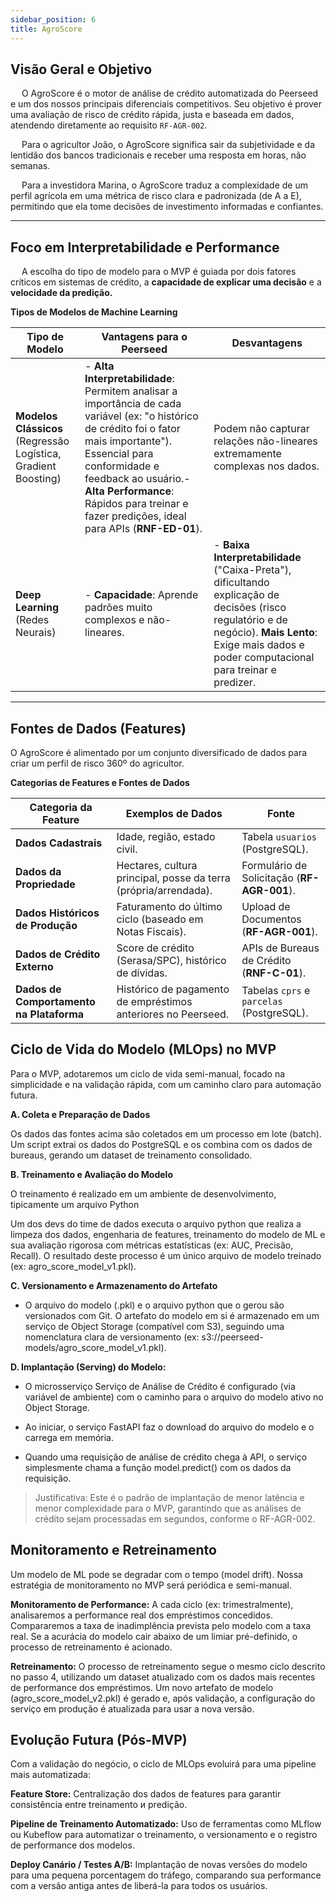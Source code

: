 ```yaml
---
sidebar_position: 6
title: AgroScore
---
```


## Visão Geral e Objetivo
&emsp; O AgroScore é o motor de análise de crédito automatizada do Peerseed e um dos nossos principais diferenciais competitivos. Seu objetivo é prover uma avaliação de risco de crédito rápida, justa e baseada em dados, atendendo diretamente ao requisito `RF-AGR-002`.

&emsp; Para o agricultor João, o AgroScore significa sair da subjetividade e da lentidão dos bancos tradicionais e receber uma resposta em horas, não semanas. 

&emsp; Para a investidora Marina, o AgroScore traduz a complexidade de um perfil agrícola em uma métrica de risco clara e padronizada (de A a E), permitindo que ela tome decisões de investimento informadas e confiantes.

---
## Foco em Interpretabilidade e Performance
&emsp; A escolha do tipo de modelo para o MVP é guiada por dois fatores críticos em sistemas de crédito, a **capacidade de explicar uma decisão** e a **velocidade da predição.**

**Tipos de Modelos de Machine Learning**

| Tipo de Modelo                               | Vantagens para o Peerseed                                                                                                                                     | Desvantagens                                                                                                                 |
|----------------------------------------------|---------------------------------------------------------------------------------------------------------------------------------------------------------------|------------------------------------------------------------------------------------------------------------------------------|
| **Modelos Clássicos** (Regressão Logística, Gradient Boosting) | - **Alta Interpretabilidade**: Permitem analisar a importância de cada variável (ex: "o histórico de crédito foi o fator mais importante"). Essencial para conformidade e feedback ao usuário.- **Alta Performance**: Rápidos para treinar e fazer predições, ideal para APIs (**RNF-ED-01**). | Podem não capturar relações não-lineares extremamente complexas nos dados.                                                   |
| **Deep Learning** (Redes Neurais)            | - **Capacidade**: Aprende padrões muito complexos e não-lineares.                                                                                             | - **Baixa Interpretabilidade** ("Caixa-Preta"), dificultando explicação de decisões (risco regulatório e de negócio). **Mais Lento**: Exige mais dados e poder computacional para treinar e predizer. |


---
## Fontes de Dados (Features)
O AgroScore é alimentado por um conjunto diversificado de dados para criar um perfil de risco 360º do agricultor.

**Categorias de Features e Fontes de Dados**

| Categoria da Feature                  | Exemplos de Dados                                                      | Fonte                                                      |
|---------------------------------------|------------------------------------------------------------------------|-------------------------------------------------------------|
| **Dados Cadastrais**                  | Idade, região, estado civil.                                           | Tabela `usuarios` (PostgreSQL).                            |
| **Dados da Propriedade**              | Hectares, cultura principal, posse da terra (própria/arrendada).       | Formulário de Solicitação (**RF-AGR-001**).                |
| **Dados Históricos de Produção**      | Faturamento do último ciclo (baseado em Notas Fiscais).                | Upload de Documentos (**RF-AGR-001**).                     |
| **Dados de Crédito Externo**          | Score de crédito (Serasa/SPC), histórico de dívidas.                   | APIs de Bureaus de Crédito (**RNF-C-01**).                 |
| **Dados de Comportamento na Plataforma** | Histórico de pagamento de empréstimos anteriores no Peerseed.          | Tabelas `cprs` e `parcelas` (PostgreSQL).                  |

## Ciclo de Vida do Modelo (MLOps) no MVP

Para o MVP, adotaremos um ciclo de vida semi-manual, focado na simplicidade e na validação rápida, com um caminho claro para automação futura.

**A. Coleta e Preparação de Dados**

Os dados das fontes acima são coletados em um processo em lote (batch). Um script extrai os dados do PostgreSQL e os combina com os dados de bureaus, gerando um dataset de treinamento consolidado.


**B. Treinamento e Avaliação do Modelo**

O treinamento é realizado em um ambiente de desenvolvimento, tipicamente um arquivo Python

Um dos devs do time de dados executa o arquivo python que realiza a limpeza dos dados, engenharia de features, treinamento do modelo de ML e sua avaliação rigorosa com métricas estatísticas (ex: AUC, Precisão, Recall). O resultado deste processo é um único arquivo de modelo treinado (ex: agro_score_model_v1.pkl).

**C. Versionamento e Armazenamento do Artefato**

- O arquivo do modelo (.pkl) e o arquivo python que o gerou são versionados com Git. O artefato do modelo em si é armazenado em um serviço de Object Storage (compatível com S3), seguindo uma nomenclatura clara de versionamento (ex: s3://peerseed-models/agro_score_model_v1.pkl).

**D. Implantação (Serving) do Modelo:**

- O microsserviço Serviço de Análise de Crédito é configurado (via variável de ambiente) com o caminho para o arquivo do modelo ativo no Object Storage.

- Ao iniciar, o serviço FastAPI faz o download do arquivo do modelo e o carrega em memória.

- Quando uma requisição de análise de crédito chega à API, o serviço simplesmente chama a função model.predict() com os dados da requisição.

> Justificativa: Este é o padrão de implantação de menor latência e menor complexidade para o MVP, garantindo que as análises de crédito sejam processadas em segundos, conforme o RF-AGR-002.

## Monitoramento e Retreinamento
Um modelo de ML pode se degradar com o tempo (model drift). Nossa estratégia de monitoramento no MVP será periódica e semi-manual.

**Monitoramento de Performance:** A cada ciclo (ex: trimestralmente), analisaremos a performance real dos empréstimos concedidos. Compararemos a taxa de inadimplência prevista pelo modelo com a taxa real. Se a acurácia do modelo cair abaixo de um limiar pré-definido, o processo de retreinamento é acionado.

**Retreinamento:** O processo de retreinamento segue o mesmo ciclo descrito no passo 4, utilizando um dataset atualizado com os dados mais recentes de performance dos empréstimos. Um novo artefato de modelo (agro_score_model_v2.pkl) é gerado e, após validação, a configuração do serviço em produção é atualizada para usar a nova versão.

## Evolução Futura (Pós-MVP)
Com a validação do negócio, o ciclo de MLOps evoluirá para uma pipeline mais automatizada:

**Feature Store:** Centralização dos dados de features para garantir consistência entre treinamento и predição.

**Pipeline de Treinamento Automatizado:** Uso de ferramentas como MLflow ou Kubeflow para automatizar o treinamento, o versionamento e o registro de performance dos modelos.

**Deploy Canário / Testes A/B:** Implantação de novas versões do modelo para uma pequena porcentagem do tráfego, comparando sua performance com a versão antiga antes de liberá-la para todos os usuários.